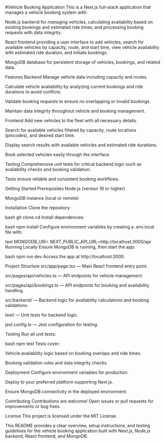 
#Vehicle Booking Application
This is a Next.js full-stack application that manages a vehicle booking system with:

Node.js backend for managing vehicles, calculating availability based on existing bookings and estimated ride times, and processing booking requests with data integrity.

React frontend providing a user interface to add vehicles, search for available vehicles by capacity, route, and start time, view vehicle availability with estimated ride duration, and initiate bookings.

MongoDB database for persistent storage of vehicles, bookings, and related data.

Features
Backend
Manage vehicle data including capacity and routes.

Calculate vehicle availability by analyzing current bookings and ride durations to avoid conflicts.

Validate booking requests to ensure no overlapping or invalid bookings.

Maintain data integrity throughout vehicle and booking management.

Frontend
Add new vehicles to the fleet with all necessary details.

Search for available vehicles filtered by capacity, route locations (pincodes), and desired start time.

Display search results with available vehicles and estimated ride durations.

Book selected vehicles easily through the interface.

Testing
Comprehensive unit tests for critical backend logic such as availability checks and booking validation.

Tests ensure reliable and consistent booking workflows.

Getting Started
Prerequisites
Node.js (version 16 or higher)

MongoDB instance (local or remote)

Installation
Clone the repository:

bash
git clone <repository-url>
cd <repository-directory>
Install dependencies:

bash
npm install
Configure environment variables by creating a .env.local file with:

text
MONGODB_URI=<your-mongodb-connection-string>
NEXT_PUBLIC_API_URL=http://localhost:3000/api
Running Locally
Ensure MongoDB is running, then start the app:

bash
npm run dev
Access the app at http://localhost:3000.

Project Structure
src/app/page.tsx — Main React frontend entry point.

src/pages/api/vehicles.ts — API endpoints for vehicle management.

src/pages/api/bookings.ts — API endpoints for booking and availability handling.

src/backend/ — Backend logic for availability calculations and booking validations.

test/ — Unit tests for backend logic.

jest.config.ts — Jest configuration for testing.

Testing
Run all unit tests:

bash
npm test
Tests cover:

Vehicle availability logic based on booking overlaps and ride times.

Booking validation rules and data integrity checks.

Deployment
Configure environment variables for production.

Deploy to your preferred platform supporting Next.js.

Ensure MongoDB connectivity in the deployed environment.

Contributing
Contributions are welcome! Open issues or pull requests for improvements or bug fixes.

License
This project is licensed under the MIT License.

This README provides a clear overview, setup instructions, and testing guidelines for the vehicle booking application built with Next.js, Node.js backend, React frontend, and MongoDB.